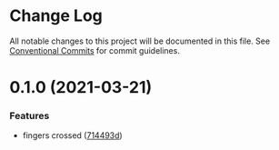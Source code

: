 # Change Log

All notable changes to this project will be documented in this file.
See [Conventional Commits](https://conventionalcommits.org) for commit guidelines.

# 0.1.0 (2021-03-21)


### Features

* fingers crossed ([714493d](https://github.com/bitsy-ui/bitsy-framework/commit/714493d3a229fcc9bb78d13aabaf8b5d0a35bb19))
